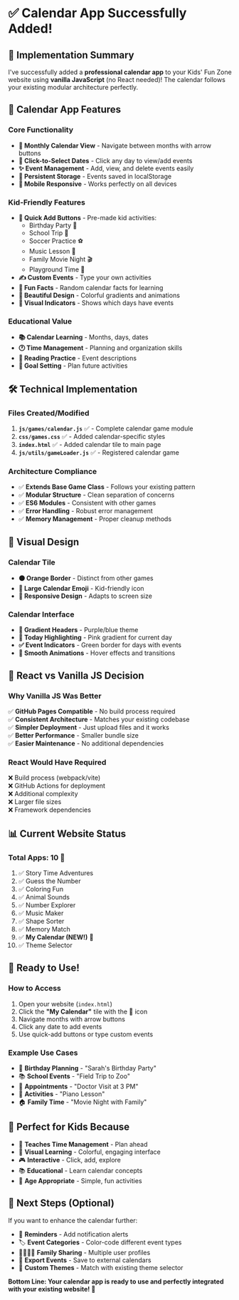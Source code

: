 # ✅ Calendar App Successfully Added!

## 🎯 **Implementation Summary**

I've successfully added a **professional calendar app** to your Kids' Fun Zone website using **vanilla JavaScript** (no React needed)! The calendar follows your existing modular architecture perfectly.

## 📅 **Calendar App Features**

### **Core Functionality**
- **📆 Monthly Calendar View** - Navigate between months with arrow buttons
- **🎯 Click-to-Select Dates** - Click any day to view/add events
- **✨ Event Management** - Add, view, and delete events easily
- **💾 Persistent Storage** - Events saved in localStorage
- **📱 Mobile Responsive** - Works perfectly on all devices

### **Kid-Friendly Features**
- **🎉 Quick Add Buttons** - Pre-made kid activities:
  - Birthday Party 🎂
  - School Trip 🚌
  - Soccer Practice ⚽
  - Music Lesson 🎵
  - Family Movie Night 🎬
  - Playground Time 🏰
- **✍️ Custom Events** - Type your own activities
- **🌟 Fun Facts** - Random calendar facts for learning
- **🎨 Beautiful Design** - Colorful gradients and animations
- **📝 Visual Indicators** - Shows which days have events

### **Educational Value**
- **📚 Calendar Learning** - Months, days, dates
- **🕐 Time Management** - Planning and organization skills
- **📖 Reading Practice** - Event descriptions
- **🎯 Goal Setting** - Plan future activities

## 🛠️ **Technical Implementation**

### **Files Created/Modified**
1. **`js/games/calendar.js`** ✅ - Complete calendar game module
2. **`css/games.css`** ✅ - Added calendar-specific styles  
3. **`index.html`** ✅ - Added calendar tile to main page
4. **`js/utils/gameLoader.js`** ✅ - Registered calendar game

### **Architecture Compliance**
- ✅ **Extends Base Game Class** - Follows your existing pattern
- ✅ **Modular Structure** - Clean separation of concerns
- ✅ **ES6 Modules** - Consistent with other games
- ✅ **Error Handling** - Robust error management
- ✅ **Memory Management** - Proper cleanup methods

## 🎨 **Visual Design**

### **Calendar Tile**
- **🟠 Orange Border** - Distinct from other games
- **📅 Large Calendar Emoji** - Kid-friendly icon
- **📱 Responsive Design** - Adapts to screen size

### **Calendar Interface**
- **🌈 Gradient Headers** - Purple/blue theme
- **🎯 Today Highlighting** - Pink gradient for current day
- **✅ Event Indicators** - Green border for days with events
- **🎨 Smooth Animations** - Hover effects and transitions

## 🚀 **React vs Vanilla JS Decision**

### **Why Vanilla JS Was Better**
✅ **GitHub Pages Compatible** - No build process required  
✅ **Consistent Architecture** - Matches your existing codebase  
✅ **Simpler Deployment** - Just upload files and it works  
✅ **Better Performance** - Smaller bundle size  
✅ **Easier Maintenance** - No additional dependencies  

### **React Would Have Required**
❌ Build process (webpack/vite)  
❌ GitHub Actions for deployment  
❌ Additional complexity  
❌ Larger file sizes  
❌ Framework dependencies  

## 📊 **Current Website Status**

### **Total Apps: 10** 🎯
1. ✅ Story Time Adventures
2. ✅ Guess the Number  
3. ✅ Coloring Fun
4. ✅ Animal Sounds
5. ✅ Number Explorer
6. ✅ Music Maker
7. ✅ Shape Sorter
8. ✅ Memory Match
9. ✅ **My Calendar (NEW!)** 📅
10. ✅ Theme Selector

## 🎉 **Ready to Use!**

### **How to Access**
1. Open your website (`index.html`)
2. Click the **"My Calendar"** tile with the 📅 icon
3. Navigate months with arrow buttons
4. Click any date to add events
5. Use quick-add buttons or type custom events

### **Example Use Cases**
- 🎂 **Birthday Planning** - "Sarah's Birthday Party"
- 📚 **School Events** - "Field Trip to Zoo" 
- 🏥 **Appointments** - "Doctor Visit at 3 PM"
- 🎵 **Activities** - "Piano Lesson"
- 🏠 **Family Time** - "Movie Night with Family"

## 🎯 **Perfect for Kids Because**
- 📅 **Teaches Time Management** - Plan ahead
- 🎨 **Visual Learning** - Colorful, engaging interface  
- 🎮 **Interactive** - Click, add, explore
- 📚 **Educational** - Learn calendar concepts
- 👶 **Age Appropriate** - Simple, fun activities

## 🚀 **Next Steps (Optional)**

If you want to enhance the calendar further:
- 🔔 **Reminders** - Add notification alerts
- 🏷️ **Event Categories** - Color-code different event types
- 👨‍👩‍👧‍👦 **Family Sharing** - Multiple user profiles
- 📱 **Export Events** - Save to external calendars
- 🎨 **Custom Themes** - Match with existing theme selector

**Bottom Line: Your calendar app is ready to use and perfectly integrated with your existing website! 🌟**